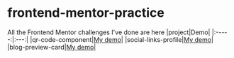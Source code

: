 # frontend-mentor-practice
All the Frontend Mentor challenges I've done are here
|project|Demo|
|:-----:|:---:|
|qr-code-component|[My demo](https://gulizuli.github.io/frontend-mentor-practice/00-qr-code-component-main/)|
|social-links-profile|[My demo](https://gulizuli.github.io/frontend-mentor-practice/01-social-links-profile-main/)|
|blog-preview-card|[My demo](https://gulizuli.github.io/frontend-mentor-practice/02-blog-preview-card-main/)|
